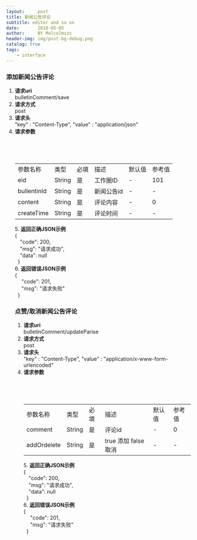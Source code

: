 ```yaml
---
layout:     post
title: 新闻公告评论
subtitle: editor and so on 
date:       2018-05-05
author:     BY Malcolmszx
header-img: img/post-bg-debug.png
catalog: true
tags:
    - interface
---
```

### 添加新闻公告评论

1. **请求uri**<br>
bulletinComment/save
2. **请求方式**<br>
post
3. **请求头**<br>
"key" : "Content-Type",  "value" : "application/json"
4. **请求参数**
     <table>
        <tr>
            <td>参数名称</td> <td>类型</td> <td>必填</td> <td>描述</td> <td>默认值</td> <td>参考值</td>
        </tr>
        <tr>
            <td>eid</td> <td>String</td> <td>是</td> <td>工作圈ID</td> <td> -  </td> <td>101</td>
        </tr>
         <tr>
            <td>bullentinId</td> <td>String</td> <td>是</td> <td>新闻公告id</td> <td> - </td> <td>-</td>
        </tr>
        <tr>
            <td>content</td> <td>String</td> <td>是</td> <td>评论内容</td> <td> -  </td> <td>0</td>
        </tr>
         <tr>
            <td>createTime</td> <td>String</td> <td>是</td> <td>评论时间</td> <td> -  </td><td>-</td>
         </tr>
    </table> 
5. **返回正确JSON示例**<br> 
    {<br>
        &emsp;"code": 200,<br>
        &emsp;"msg": "请求成功",<br>
        &emsp;"data": null<br> 
    }<br>
6. **返回错误JSON示例**<br>
    {<br>
       &emsp; "code": 201,<br>
       &emsp; "msg": "请求失败"<br>
    }<br>
    
### 点赞/取消新闻公告评论

1. **请求uri**<br>
bulletinComment/updateParise
2. **请求方式**<br>
post
3. **请求头**<br>
"key" : "Content-Type",  "value" : "application/x-www-form-urlencoded"
4. **请求参数**
     <table>
        <tr>
            <td>参数名称</td> <td>类型</td> <td>必填</td> <td>描述</td> <td>默认值</td> <td>参考值</td>
        </tr>
        <tr>
            <td>comment</td> <td>String</td> <td>是</td> <td>评论id</td> <td> -  </td> <td>0</td>
        </tr>
         <tr>
            <td>addOrdelete</td> <td>String</td> <td>是</td> <td>true 添加 false 取消</td> <td> -  </td><td>-</td>
         </tr>
    </table> 
5. **返回正确JSON示例**<br> 
    {<br>
        &emsp;"code": 200,<br>
        &emsp;"msg": "请求成功",<br>
        &emsp;"data": null<br> 
    }<br>
6. **返回错误JSON示例**<br>
    {<br>
       &emsp; "code": 201,<br>
       &emsp; "msg": "请求失败"<br>
    }<br>
    
